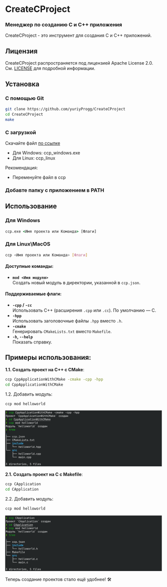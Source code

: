 # CreateCProject
### Менеджер по созданию С и С++ приложения

CreateCProject - это инструмент для создания С и С++ приложений.

## Лицензия

CreateCProject распространяется под лицензией Apache License 2.0. См. [LICENSE](LICENSE) для подробной информации.


## Установка
### С помощью Git
```bash
git clone https://github.com/yuriyProgg/CreateCProject
cd CreateCProject
make
```

### С загрузкой
Скачайте файл [по ссылке](https://github.com/yuriyProgg/CreateCProject/releases)
- Для Windows: ccp_windows.exe
- Для Linux: ccp_linux

Рекомендация:
- Переменуйте файл в ccp

### **Добавте папку с приложением в PATH**

## Использование


### Для Windows
```cmd
ccp.exe <Имя проекта или Команда> [Флаги]
```
### Для Linux\MacOS
```bash
ccp <Имя проекта или Команда> [Флаги]
```


#### Доступные команды:  
- **`mod <Имя модуля>`**  
  Создать новый модуль в директории, указанной в `ccp.json`.  

#### Поддерживаемые флаги:  
- **`-cpp` / `-cc`**  
  Использовать C++ (расширения `.cpp` или `.cc`). По умолчанию — C.  
- **`-hpp`**  
  Использовать заголовочные файлы `.hpp` вместо `.h`.  
- **`-cmake`**  
  Генерировать `CMakeLists.txt` вместо `Makefile`.  
- **`-h`, `--help`**  
  Показать справку.  

## Примеры использования:  
**1.1. Создать проект на C++ с CMake**:  
```bash
ccp CppApplicationWithCMake -cmake -cpp -hpp
cd CppApplicationWithCMake
```  
1.2. Добавить модуль:  
```bash
ccp mod helloworld
```

![image](screenshots/1.png)

**2.1. Создать проект на С с Makefile**:
```bash
ccp CApplication
cd CApplication
```

2.2. Добавить модуль:
```bash
ccp mod helloworld
```

![image](screenshots/2.png)





Теперь создание проектов стало ещё удобнее! 🛠️

